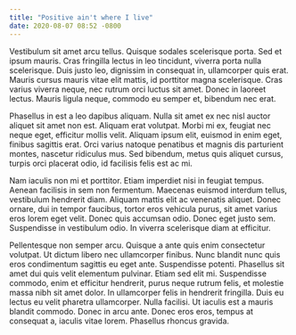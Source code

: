 ```yaml
---
title: "Positive ain't where I live"
date: 2020-08-07 08:52 -0800
---
```

Vestibulum sit amet arcu tellus. Quisque sodales scelerisque porta. Sed et ipsum mauris. Cras fringilla lectus in leo tincidunt, viverra porta nulla scelerisque. Duis justo leo, dignissim in consequat in, ullamcorper quis erat. Mauris cursus mauris vitae elit mattis, id porttitor magna scelerisque. Cras varius viverra neque, nec rutrum orci luctus sit amet. Donec in laoreet lectus. Mauris ligula neque, commodo eu semper et, bibendum nec erat.

Phasellus in est a leo dapibus aliquam. Nulla sit amet ex nec nisl auctor aliquet sit amet non est. Aliquam erat volutpat. Morbi mi ex, feugiat nec neque eget, efficitur mollis velit. Aliquam ipsum elit, euismod in enim eget, finibus sagittis erat. Orci varius natoque penatibus et magnis dis parturient montes, nascetur ridiculus mus. Sed bibendum, metus quis aliquet cursus, turpis orci placerat odio, id facilisis felis est ac mi.

Nam iaculis non mi et porttitor. Etiam imperdiet nisi in feugiat tempus. Aenean facilisis in sem non fermentum. Maecenas euismod interdum tellus, vestibulum hendrerit diam. Aliquam mattis elit ac venenatis aliquet. Donec ornare, dui in tempor faucibus, tortor eros vehicula purus, sit amet varius eros lorem eget velit. Donec quis accumsan odio. Donec eget justo sem. Suspendisse in vestibulum odio. In viverra scelerisque diam at efficitur.

Pellentesque non semper arcu. Quisque a ante quis enim consectetur volutpat. Ut dictum libero nec ullamcorper finibus. Nunc blandit nunc quis eros condimentum sagittis eu eget ante. Suspendisse potenti. Phasellus sit amet dui quis velit elementum pulvinar. Etiam sed elit mi. Suspendisse commodo, enim et efficitur hendrerit, purus neque rutrum felis, et molestie massa nibh sit amet dolor. In ullamcorper felis in hendrerit fringilla. Duis eu lectus eu velit pharetra ullamcorper. Nulla facilisi. Ut iaculis est a mauris blandit commodo. Donec in arcu ante. Donec eros eros, tempus at consequat a, iaculis vitae lorem. Phasellus rhoncus gravida.
